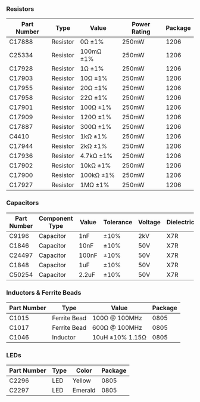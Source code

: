 ### Resistors
| Part Number | Type     | Value     | Power Rating | Package |
|-------------|----------|-----------|---------------|---------|
| C17888      | Resistor | 0Ω ±1%    | 250mW         | 1206    |
| C25334      | Resistor | 100mΩ ±1% | 250mW         | 1206    |
| C17928      | Resistor | 1Ω ±1%    | 250mW         | 1206    |
| C17903      | Resistor | 10Ω ±1%   | 250mW         | 1206    |
| C17955      | Resistor | 20Ω ±1%   | 250mW         | 1206    |
| C17958      | Resistor | 22Ω ±1%   | 250mW         | 1206    |
| C17901      | Resistor | 100Ω ±1%  | 250mW         | 1206    |
| C17909      | Resistor | 120Ω ±1%  | 250mW         | 1206    |
| C17887      | Resistor | 300Ω ±1%  | 250mW         | 1206    |
| C4410       | Resistor | 1kΩ ±1%   | 250mW         | 1206    |
| C17944      | Resistor | 2kΩ ±1%   | 250mW         | 1206    |
| C17936      | Resistor | 4.7kΩ ±1% | 250mW         | 1206    |
| C17902      | Resistor | 10kΩ ±1%  | 250mW         | 1206    |
| C17900      | Resistor | 100kΩ ±1% | 250mW         | 1206    |
| C17927      | Resistor | 1MΩ ±1%   | 250mW         | 1206    |





### Capacitors
| Part Number | Component Type | Value  | Tolerance | Voltage | Dielectric | Package |
|-------------|----------------|--------|-----------|---------|------------|---------|
| C9196       | Capacitor      | 1nF    | ±10%      | 2kV     | X7R        | 1206    |
| C1846       | Capacitor      | 10nF   | ±10%      | 50V     | X7R        | 1206    |
| C24497      | Capacitor      | 100nF  | ±10%      | 50V     | X7R        | 1206    |
| C1848       | Capacitor      | 1uF    | ±10%      | 50V     | X7R        | 1206    |
| C50254      | Capacitor      | 2.2uF  | ±10%      | 50V     | X7R        | 1206    |



### Inductors & Ferrite Beads
| Part Number | Type | Value | Package |
|-------------|------|--------|---------|
| C1015   | Ferrite Bead | 100Ω @ 100MHz | 0805 |
| C1017   | Ferrite Bead | 600Ω @ 100MHz | 0805 |
| C1046   | Inductor | 10uH ±10% 1.15Ω | 0805 |


### LEDs
| Part Number | Type | Color | Package |
|-------------|------|-------|---------|
| C2296   | LED | Yellow | 0805 |
| C2297   | LED | Emerald | 0805 |

